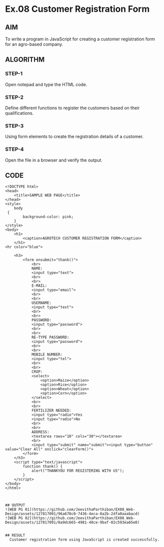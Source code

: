 # Ex.08 Customer Registration Form
## AIM
  To write a program in JavaScript for creating a customer registration form for an agro-based company.

## ALGORITHM
### STEP-1
  Open notepad and type the HTML code.

### STEP-2
  Define different functions to register the customers based on their qualifications.

### STEP-3
  Using form elements to create the registration details of a customer.

### STEP-4
  Open the file in a browser and verify the output.
  
## CODE
```
<!DOCTYPE html>
<head>
    <title>SAMPLE WEB PAGE</title>
</head>
<style>
    body
 {
        background-color: pink;
    }
</style>
<body>
    <h1>
        <caption>AGROTECH CUSTOMER REGISTRATION FORM</caption>
    </h1>
<hr color="blue">
   
    <h3>
        <form onsubmit="thank()">
            <br>
            NAME:
            <input type="text">
            <br>
            <br>
            E-MAIL:
            <input type="email">
            <br>
            <br>
            USERNAME:
            <input type="text">
            <br>
            <br>
            PASSWORD:
            <input type="password">
            <br>
            <br>   
            RE-TYPE PASSWORD:
            <input type="password">
            <br>
            <br>
            MOBILE NUMBER:
            <input type="tel">
            <br>
            <br>
            CROP:
            <select>
                <option>Maize</option>
                <option>Rice</option>
                <option>Wheat</option>
                <option>Corn</option>
            </select>
            <br>
            <br>
            FERTILIZER NEEDED:
            <input type="radio">Yes
            <input type="radio">No
            <br>
            <br>
            ADDRESS:
            <textarea rows="10" cols="30"></textarea>
            <br>
            <input type="submit" name="submit"><input type="button" value="Clear All" onclick="clearForm()">
        </form>
    </h3>
    <script type="text/javascript">
        function thank() {
            alert("THANKYOU FOR REGISTERING WITH US");
        }
    </script>
</body>
</html>



## OUTPUT
![WEB PG 01](https://github.com/JeevithaParthiban/EX08_Web-Design/assets/127817091/96a670c0-7436-4eca-8a2b-2dfa0aaabacd)
![WEB PG 02](https://github.com/JeevithaParthiban/EX08_Web-Design/assets/127817091/8a9dc665-4981-48ce-9baf-02c593ea65e0)


## RESULT
  Customer registration form using JavaScript is created successfully.
